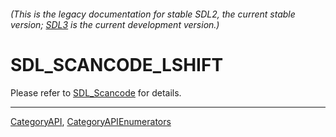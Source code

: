 ###### (This is the legacy documentation for stable SDL2, the current stable version; [SDL3](https://wiki.libsdl.org/SDL3/) is the current development version.)
# SDL_SCANCODE_LSHIFT

Please refer to [SDL_Scancode](SDL_Scancode) for details.

----
[CategoryAPI](CategoryAPI), [CategoryAPIEnumerators](CategoryAPIEnumerators)

